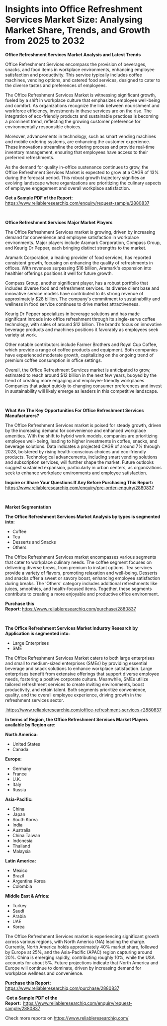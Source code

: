 <p><h1>Insights into Office Refreshment Services Market Size: Analysing Market Share, Trends, and Growth from 2025 to 2032</h1></p><p><strong>Office Refreshment Services Market Analysis and Latest Trends</strong></p>
<p><p>Office Refreshment Services encompass the provision of beverages, snacks, and food items in workplace environments, enhancing employee satisfaction and productivity. This service typically includes coffee machines, vending options, and catered food services, designed to cater to the diverse tastes and preferences of employees.</p><p>The Office Refreshment Services Market is witnessing significant growth, fueled by a shift in workplace culture that emphasizes employee well-being and comfort. As organizations recognize the link between nourishment and workforce efficiency, investments in these services are on the rise. The integration of eco-friendly products and sustainable practices is becoming a prominent trend, reflecting the growing customer preference for environmentally responsible choices.</p><p>Moreover, advancements in technology, such as smart vending machines and mobile ordering systems, are enhancing the customer experience. These innovations streamline the ordering process and provide real-time inventory management, ensuring that employees have access to their preferred refreshments.</p><p>As the demand for quality in-office sustenance continues to grow, the Office Refreshment Services Market is expected to grow at a CAGR of 13% during the forecast period. This robust growth trajectory signifies an evolving landscape where organizations are prioritizing the culinary aspects of employee engagement and overall workplace satisfaction.</p></p>
<p><strong>Get a Sample PDF of the Report:&nbsp;</strong> <a href="https://www.reliableresearchiq.com/enquiry/request-sample/2880837?utm_campaign=2247&utm_medium=2&utm_source=Github&utm_content=ia&utm_term=12032025&utm_id=office-refreshment-services">https://www.reliableresearchiq.com/enquiry/request-sample/2880837</a></p>
<p>&nbsp;</p>
<p><strong>Office Refreshment Services Major Market Players</strong></p>
<p><p>The Office Refreshment Services market is growing, driven by increasing demand for convenience and employee satisfaction in workplace environments. Major players include Aramark Corporation, Compass Group, and Keurig Dr Pepper, each bringing distinct strengths to the market.</p><p>Aramark Corporation, a leading provider of food services, has reported consistent growth, focusing on enhancing the quality of refreshments in offices. With revenues surpassing $16 billion, Aramark's expansion into healthier offerings positions it well for future growth.</p><p>Compass Group, another significant player, has a robust portfolio that includes diverse food and refreshment services. Its diverse client base and innovative service models have contributed to its strong revenue of approximately $28 billion. The company's commitment to sustainability and wellness in food service continues to drive market attractiveness.</p><p>Keurig Dr Pepper specializes in beverage solutions and has made significant inroads into office refreshment through its single-serve coffee technology, with sales of around $12 billion. The brand’s focus on innovative beverage products and machines positions it favorably as employees seek variety at work.</p><p>Other notable contributors include Farmer Brothers and Royal Cup Coffee, which provide a range of coffee products and equipment. Both companies have experienced moderate growth, capitalizing on the ongoing trend of premium coffee consumption in office settings.</p><p>Overall, the Office Refreshment Services market is anticipated to grow, estimated to reach around $12 billion in the next few years, buoyed by the trend of creating more engaging and employee-friendly workplaces. Companies that adapt quickly to changing consumer preferences and invest in sustainability will likely emerge as leaders in this competitive landscape.</p></p>
<p>&nbsp;</p>
<p><strong>What Are The Key Opportunities For Office Refreshment Services Manufacturers?</strong></p>
<p><p>The Office Refreshment Services market is poised for steady growth, driven by the increasing demand for convenience and enhanced workplace amenities. With the shift to hybrid work models, companies are prioritizing employee well-being, leading to higher investments in coffee, snacks, and beverage solutions. Data indicates a projected CAGR of around 7% through 2028, bolstered by rising health-conscious choices and eco-friendly products. Technological advancements, including smart vending solutions and subscription services, will further shape the market. Future outlooks suggest sustained expansion, particularly in urban centers, as organizations seek to enhance workplace environments and employee satisfaction.</p></p>
<p><strong>Inquire or Share Your Questions If Any Before Purchasing This Report:</strong> <a href="https://www.reliableresearchiq.com/enquiry/pre-order-enquiry/2880837?utm_campaign=2247&utm_medium=2&utm_source=Github&utm_content=ia&utm_term=12032025&utm_id=office-refreshment-services">https://www.reliableresearchiq.com/enquiry/pre-order-enquiry/2880837</a></p>
<p>&nbsp;</p>
<p><strong>Market Segmentation</strong></p>
<p><strong>The Office Refreshment Services Market Analysis by types is segmented into:</strong></p>
<p><ul><li>Coffee</li><li>Tea</li><li>Desserts and Snacks</li><li>Others</li></ul></p>
<p><p>The Office Refreshment Services market encompasses various segments that cater to workplace culinary needs. The coffee segment focuses on delivering diverse brews, from premium to instant options. Tea services provide a variety of flavors, promoting relaxation and well-being. Desserts and snacks offer a sweet or savory boost, enhancing employee satisfaction during breaks. The 'Others' category includes additional refreshments like juices, smoothies, and health-focused items. Together, these segments contribute to creating a more enjoyable and productive office environment.</p></p>
<p><strong>Purchase this Report:&nbsp;</strong><a href="https://www.reliableresearchiq.com/purchase/2880837?utm_campaign=2247&utm_medium=2&utm_source=Github&utm_content=ia&utm_term=12032025&utm_id=office-refreshment-services">https://www.reliableresearchiq.com/purchase/2880837</a></p>
<p>&nbsp;</p>
<p><strong>The Office Refreshment Services Market Industry Research by Application is segmented into:</strong></p>
<p><ul><li>Large Enterprises</li><li>SME</li></ul></p>
<p><p>The Office Refreshment Services Market caters to both large enterprises and small to medium-sized enterprises (SMEs) by providing essential beverage and snack solutions to enhance workplace satisfaction. Large enterprises benefit from extensive offerings that support diverse employee needs, fostering a positive corporate culture. Meanwhile, SMEs utilize tailored refreshment services to create inviting environments, boost productivity, and retain talent. Both segments prioritize convenience, quality, and the overall employee experience, driving growth in the refreshment services sector.</p></p>
<p><a href="https://www.reliableresearchiq.com/office-refreshment-services-r2880837?utm_campaign=2247&utm_medium=2&utm_source=Github&utm_content=ia&utm_term=12032025&utm_id=office-refreshment-services">&nbsp;https://www.reliableresearchiq.com/office-refreshment-services-r2880837</a></p>
<p><strong>In terms of Region, the Office Refreshment Services Market Players available by Region are:</strong></p>
<p>
    <p> <strong> North America: </strong>
        <ul>
            <li>United States</li>
            <li>Canada</li>
        </ul>
        </p> 
    <p> <strong> Europe: </strong>
        <ul>
            <li>Germany</li>
            <li>France</li>
            <li>U.K.</li>
            <li>Italy</li>
            <li>Russia</li>
        </ul>
        </p> 
    <p> <strong> Asia-Pacific: </strong>
        <ul>
            <li>China</li>
            <li>Japan</li>
            <li>South Korea</li>
            <li>India</li>
            <li>Australia</li>
            <li>China Taiwan</li>
            <li>Indonesia</li>
            <li>Thailand</li>
            <li>Malaysia</li>
        </ul>
        </p> 
    <p> <strong> Latin America: </strong>
        <ul>
            <li>Mexico</li>
            <li>Brazil</li>
            <li>Argentina Korea</li>
            <li>Colombia</li>
        </ul>
        </p> 
    <p> <strong> Middle East & Africa: </strong>
        <ul>
            <li>Turkey</li>
            <li>Saudi</li>
            <li>Arabia</li>
            <li>UAE</li>
            <li>Korea</li>
        </ul>
    </p>
    </p>
<p><p>The Office Refreshment Services market is experiencing significant growth across various regions, with North America (NA) leading the charge. Currently, North America holds approximately 40% market share, followed by Europe at 25%, and the Asia-Pacific (APAC) region capturing around 20%. China is emerging rapidly, contributing roughly 10%, while the USA accounts for about 5%. Future projections indicate that North America and Europe will continue to dominate, driven by increasing demand for workplace wellness and convenience.</p></p>
<p><strong>Purchase this Report: </strong><a href="https://www.reliableresearchiq.com/purchase/2880837?utm_campaign=2247&utm_medium=2&utm_source=Github&utm_content=ia&utm_term=12032025&utm_id=office-refreshment-services">https://www.reliableresearchiq.com/purchase/2880837</a></p>
<p>&nbsp;<strong>Get a Sample PDF of the Report:&nbsp;&nbsp;</strong><a href="https://www.reliableresearchiq.com/enquiry/request-sample/2880837?utm_campaign=2247&utm_medium=2&utm_source=Github&utm_content=ia&utm_term=12032025&utm_id=office-refreshment-services">https://www.reliableresearchiq.com/enquiry/request-sample/2880837</a></p>
<p><strong></strong></p>
<p>Check more reports on <a href="https://www.reliableresearchiq.com/?utm_campaign=2247&utm_medium=2&utm_source=Github&utm_content=ia&utm_term=12032025&utm_id=office-refreshment-services">https://www.reliableresearchiq.com/</a></p>